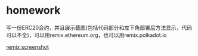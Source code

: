 # homework 
写一份ERC20合约，并且展示截图(包括代码部分和左下角部署后方法显示，代码可以不全)，可以用remix.ethereum.org，也可以用remix.polkadot.io

[remix screenshot](./pics/remix.jpg) 